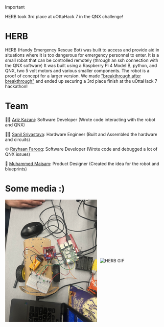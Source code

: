 ﻿> [!IMPORTANT]
> HERB took 3rd place at uOttaHack 7 in the QNX challenge!

# HERB

HERB (Handy Emergency Rescue Bot) was built to access and provide aid in situations where it is too
dangerous for emergency personnel to enter. It is a small robot that can be controlled remotely (through
an ssh connection with the QNX software) It was built using a Raspberry Pi 4 Model B, python, and QNX, two 
5 volt motors and various smaller components. The robot is a proof of concept for a larger version. We made 
["breakthrough after breakthrough"](https://www.linkedin.com/feed/update/urn:li:activity:7287173212080164865/) 
and ended up securing a 3rd place finish at the uOttaHack 7 hackathon!

# Team

👨‍💻 [Ariz Kazani](https://github.com/Ariz-Kazani): Software Developer (Wrote code interacting with the robot and QNX)

👷‍♂️ [Sanil Srivastava](https://github.com/sanil04): Hardware Engineer (Built and Assembled the hardware and circuits)

⚙️ [Rayhaan Farooq](https://github.com/rayhaanfarooq): Software Developer (Wrote code and debugged a lot of QNX issues)

🧬 [Muhammed Maisam](): Product Designer (Created the idea for the robot and blueprints) 

# Some media :)

<div style="display: flex; justify-content: center; align-items: center; gap: 10px;">
  <img src="https://raw.githubusercontent.com/Ariz-Kazani/uOttaHack7/refs/heads/main/images/IMG_9543.jpg" alt="HERB Image" style="width: 300px; height: auto;">
  <img src="https://github.com/Ariz-Kazani/uOttaHack7/blob/main/images/herb_gif.gif?raw=true" alt="HERB GIF" style="width: 300px; height: auto;">
</div>
